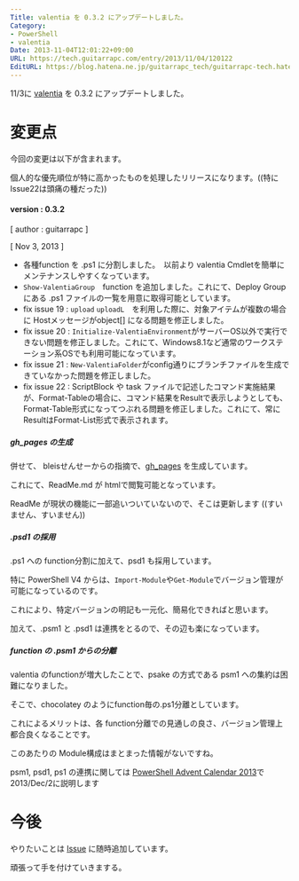 ```yaml
---
Title: valentia を 0.3.2 にアップデートしました。
Category:
- PowerShell
- valentia
Date: 2013-11-04T12:01:22+09:00
URL: https://tech.guitarrapc.com/entry/2013/11/04/120122
EditURL: https://blog.hatena.ne.jp/guitarrapc_tech/guitarrapc-tech.hatenablog.com/atom/entry/12921228815711943145
---
```


11/3に [valentia](http://guitarrapc.github.io/valentia/) を 0.3.2 にアップデートしました。

# 変更点

今回の変更は以下が含まれます。

個人的な優先順位が特に高かったものを処理したリリースになります。((特にIssue22は頭痛の種だった))

#### version : 0.3.2
	
[ author : guitarrapc ]

[ Nov 3, 2013 ]
	
* 各種function を .ps1 に分割しました。　以前より valentia Cmdletを簡単にメンテナンスしやすくなっています。
* ```Show-ValentiaGroup```　function を追加しました。これにて、Deploy Groupにある .ps1 ファイルの一覧を用意に取得可能としています。
* fix issue 19 : ```upload``` ```uploadL```　を利用した際に、対象アイテムが複数の場合に Hostメッセージがobject[] になる問題を修正しました。
* fix issue 20 : ```Initialize-ValentiaEnvironment```がサーバーOS以外で実行できない問題を修正しました。これにて、Windows8.1など通常のワークステーション系OSでも利用可能になっています。
* fix issue 21 : ```New-ValentiaFolder```がconfig通りにブランチファイルを生成できていなかった問題を修正しました。
* fix issue 22 : ScriptBlock や task ファイルで記述したコマンド実施結果が、Format-Tableの場合に、コマンド結果をResultで表示しようとしても、Format-Table形式になってつぶれる問題を修正しました。これにて、常にResultはFormat-List形式で表示されます。

##### gh_pages の生成

併せて、 bleisせんせーからの指摘で、[gh_pages](http://guitarrapc.github.io/valentia/) を生成しています。

これにて、ReadMe.md が htmlで閲覧可能となっています。

ReadMe が現状の機能に一部追いついていないので、そこは更新します ((すいません、すいません))


##### .psd1 の採用

.ps1 への function分割に加えて、psd1 も採用しています。

特に PowerShell V4 からは、```Import-Module```や```Get-Module```でバージョン管理が可能になっているのです。

これにより、特定バージョンの明記も一元化、簡易化できればと思います。

加えて、.psm1 と .psd1 は連携をとるので、その辺も楽になっています。

##### function の .psm1 からの分離

valentia のfunctionが増大したことで、psake の方式である psm1 への集約は困難になりました。

そこで、chocolatey のようにfunction毎の.ps1分離としています。

これによるメリットは、各 function分離での見通しの良さ、バージョン管理上都合良くなることです。

このあたりの Module構成はまとまった情報がないですね。

psm1, psd1, ps1 の連携に関しては [PowerShell Advent Calendar 2013](http://atnd.org/events/45107)で 2013/Dec/2に説明します


# 今後

やりたいことは [Issue](https://github.com/guitarrapc/valentia/issues?state=open) に随時追加しています。

頑張って手を付けていきまする。

